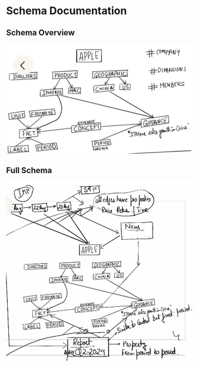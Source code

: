 # Schema Documentation

## Schema Overview
![Schema 1](../images/Schema1.jpg)

## Full Schema
![Schema Full](../images/SchemaFull.jpg)
